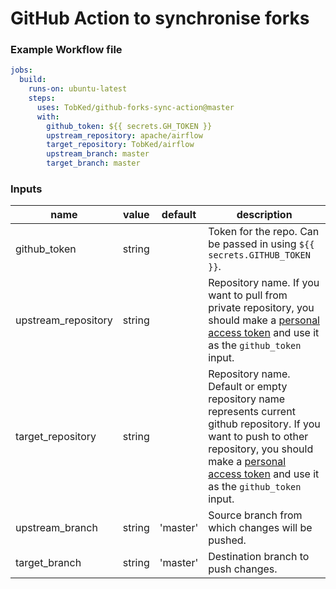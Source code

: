 # GitHub Action to synchronise forks 

### Example Workflow file

```yaml
jobs:
  build:
    runs-on: ubuntu-latest
    steps:
      uses: TobKed/github-forks-sync-action@master
      with:
        github_token: ${{ secrets.GH_TOKEN }}
        upstream_repository: apache/airflow
        target_repository: TobKed/airflow
        upstream_branch: master
        target_branch: master
```

### Inputs

| name | value | default | description |
| ---- | ----- | ------- | ----------- |
| github_token | string | | Token for the repo. Can be passed in using `${{ secrets.GITHUB_TOKEN }}`. |
| upstream_repository | string | | Repository name. If you want to pull from private repository, you should make a [personal access token](https://github.com/settings/tokens) and use it as the `github_token` input. |
| target_repository | string | | Repository name. Default or empty repository name represents current github repository. If you want to push to other repository, you should make a [personal access token](https://github.com/settings/tokens) and use it as the `github_token` input. |
| upstream_branch | string | 'master' | Source branch from which changes will be pushed. |
| target_branch | string | 'master' | Destination branch to push changes. |
